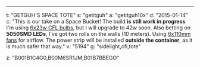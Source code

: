 ---
t: "GETGUH'S SPACE TOTE"
s: "getitguh"
a: "getitguh10x"
d: "2015-01-14"
c: "This is our take on a Space Bucket! The build <strong>is still work in progress</strong>. I'm using <a href='http://www.amazon.com/gp/product/B00J7IOMCS/ref=as_li_tl?ie=UTF8&camp=1789&creative=390957&creativeASIN=B00J7IOMCS&linkCode=as2&tag=spacbuck-20&linkId=HIZCXETKN3XOMUBN'>6x23w CFL bulbs</a>, but I will upgrade to 42w soon. Also betting on <strong>5050SMD LEDs</strong>, I've got two rolls on the walls (10 meters). Using <a href='http://www.amazon.com/gp/product/B002R9RBO0/ref=as_li_tl?ie=UTF8&camp=1789&creative=390957&creativeASIN=B002R9RBO0&linkCode=as2&tag=spacbuck-20&linkId=7A2LO6CV2AZYV5CP'>6x110mm fans</a> for airflow. The power strip will be installed <strong>outside the container</strong>, as it is much safer that way."
v: "5194"
g: "sidelight,cfl,tote"

z: "B001B1C4G0,B00M6SR1JM,B01B7BBEGO"